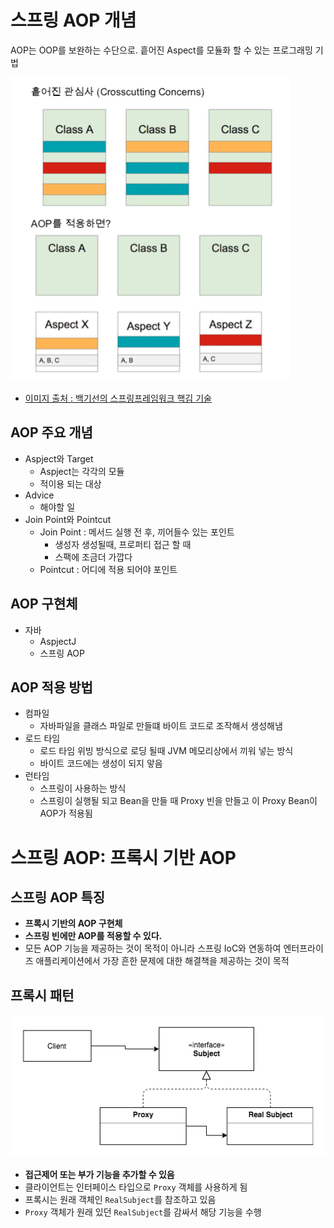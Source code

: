 # 스프링 AOP 개념

AOP는 OOP를 보완하는 수단으로. 흩어진 Aspect를 모듈화 할 수 있는 프로그래밍 기법

![AOP-con](/assets/AOP-con.png)
* [이미지 출처 : 백기선의 스프링프레임워크 핵김 기술](https://www.inflearn.com/course/spring-framework_core/)

## AOP 주요 개념
* Aspject와 Target
    * Aspject는 각각의 모듈
    * 적이용 되는 대상 
* Advice
    * 해야할 일
* Join Point와 Pointcut
    * Join Point : 메서드 실행 전 후, 끼어들수 있는 포인트
        * 생성자 생성될때, 프로퍼티 접근 할 때
        * 스팩에 조금더 가깝다 
    * Pointcut : 어디에 적용 되어야 포인트 

## AOP 구현체
* 자바
    * AspjectJ
    * 스프링 AOP

## AOP 적용 방법
* 컴파일
    * 자바파일을 클래스 파일로 만들떄 바이트 코드로 조작해서 생성해냄
* 로드 타임
    * 로드 타임 위빙 방식으로 로딩 될때 JVM 메모리상에서 끼워 넣는 방식
    * 바이트 코드에는 생성이 되지 앟음
* 런타임
    * 스프링이 사용하는 방식
    * 스프링이 실행될 되고 Bean을 만들 때 Proxy 빈을 만들고 이 Proxy Bean이 AOP가 적용됨

# 스프링 AOP: 프록시 기반 AOP

## 스프링 AOP 특징
* **프록시 기반의 AOP 구현체**
* **스프링 빈에만 AOP를 적용할 수 있다.**
* 모든 AOP 기능을 제공하는 것이 목적이 아니라 스프링 IoC와 연동하여 엔터프라이즈 애플리케이션에서 가장 흔한 문제에 대한 해결책을 제공하는 것이 목적

## 프록시 패턴

![proxy-class](/assets/proxy-class.png)

* **접근제어 또는 부가 기능을 추가할 수 있음**
* 클라이언트는 인터페이스 타입으로 `Proxy` 객체를 사용하게 됨
* 프록시는 원래 객체인 `RealSubject`를 참조하고 있음
* `Proxy` 객체가 원래 있던 `RealSubject`를 감싸서 해당 기능을 수행
 